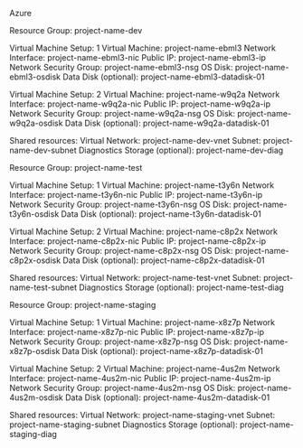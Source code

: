 Azure

Resource Group: project-name-dev

Virtual Machine Setup: 1
Virtual Machine: project-name-ebml3
Network Interface: project-name-ebml3-nic
Public IP: project-name-ebml3-ip
Network Security Group: project-name-ebml3-nsg
OS Disk: project-name-ebml3-osdisk
Data Disk (optional): project-name-ebml3-datadisk-01

Virtual Machine Setup: 2
Virtual Machine: project-name-w9q2a
Network Interface: project-name-w9q2a-nic
Public IP: project-name-w9q2a-ip
Network Security Group: project-name-w9q2a-nsg
OS Disk: project-name-w9q2a-osdisk
Data Disk (optional): project-name-w9q2a-datadisk-01

Shared resources:
Virtual Network: project-name-dev-vnet
Subnet: project-name-dev-subnet
Diagnostics Storage (optional): project-name-dev-diag

Resource Group: project-name-test

Virtual Machine Setup: 1
Virtual Machine: project-name-t3y6n
Network Interface: project-name-t3y6n-nic
Public IP: project-name-t3y6n-ip
Network Security Group: project-name-t3y6n-nsg
OS Disk: project-name-t3y6n-osdisk
Data Disk (optional): project-name-t3y6n-datadisk-01

Virtual Machine Setup: 2
Virtual Machine: project-name-c8p2x
Network Interface: project-name-c8p2x-nic
Public IP: project-name-c8p2x-ip
Network Security Group: project-name-c8p2x-nsg
OS Disk: project-name-c8p2x-osdisk
Data Disk (optional): project-name-c8p2x-datadisk-01

Shared resources:
Virtual Network: project-name-test-vnet
Subnet: project-name-test-subnet
Diagnostics Storage (optional): project-name-test-diag

Resource Group: project-name-staging

Virtual Machine Setup: 1
Virtual Machine: project-name-x8z7p
Network Interface: project-name-x8z7p-nic
Public IP: project-name-x8z7p-ip
Network Security Group: project-name-x8z7p-nsg
OS Disk: project-name-x8z7p-osdisk
Data Disk (optional): project-name-x8z7p-datadisk-01

Virtual Machine Setup: 2
Virtual Machine: project-name-4us2m
Network Interface: project-name-4us2m-nic
Public IP: project-name-4us2m-ip
Network Security Group: project-name-4us2m-nsg
OS Disk: project-name-4us2m-osdisk
Data Disk (optional): project-name-4us2m-datadisk-01

Shared resources:
Virtual Network: project-name-staging-vnet
Subnet: project-name-staging-subnet
Diagnostics Storage (optional): project-name-staging-diag
